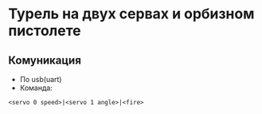 # Турель на двух сервах и орбизном пистолете

## Комуникация
- По usb(uart)
- Команда:
```
<servo 0 speed>|<servo 1 angle>|<fire>
```